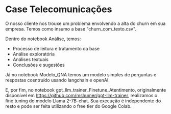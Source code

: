 # Case Telecomunicações

O nosso cliente nos trouxe um problema envolvendo a alta do churn em sua empresa.
Temos como insumo a base "churn_com_texto.csv".

Dentro do notebook Análise, temos:
- Processo de leitura e tratamento da base
- Análise exploratória
- Análises textuais
- Conclusões e sugestões

Já no notebook Modelo_QNA temos um modelo simples de perguntas e respostas cosntruído usando langchain e openAI.

E, por fim, no notebook gpt_llm_trainer_Finetune_Atentimento, originalmente disponível em https://github.com/mshumer/gpt-llm-trainer, realizamos o fine tuning do modelo Llama 2-7B-chat.
Sua execução é independente do resto e pode ser feita utilizando o free tier do Google Colab.

